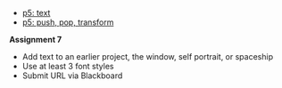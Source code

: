 - [p5: text](https://owenroberts.github.io/mmp210/week7/index.html)
- [p5: push, pop, transform](https://owenroberts.github.io/mmp210/week7/transform.html)

**Assignment 7**
- Add text to an earlier project, the window, self portrait, or spaceship
- Use at least 3 font styles
- Submit URL via Blackboard

